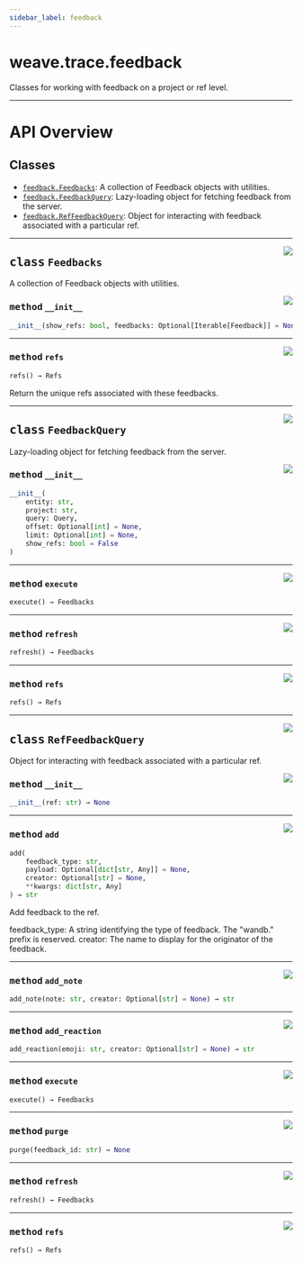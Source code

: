 ```yaml
---
sidebar_label: feedback
---
```

    

# weave.trace.feedback

Classes for working with feedback on a project or ref level.

---


# API Overview



## Classes

- [`feedback.Feedbacks`](#class-feedbacks): A collection of Feedback objects with utilities.
- [`feedback.FeedbackQuery`](#class-feedbackquery): Lazy-loading object for fetching feedback from the server.
- [`feedback.RefFeedbackQuery`](#class-reffeedbackquery): Object for interacting with feedback associated with a particular ref.




---


<a href="https://github.com/wandb/weave/blob/master/weave/trace/feedback.py#L19"><img align="right" src="https://img.shields.io/badge/-source-cccccc?style=flat-square" /></a>

## <kbd>class</kbd> `Feedbacks`
A collection of Feedback objects with utilities. 

<a href="https://github.com/wandb/weave/blob/master/weave/trace/feedback.py#L24"><img align="right" src="https://img.shields.io/badge/-source-cccccc?style=flat-square" /></a>

### <kbd>method</kbd> `__init__`

```python
__init__(show_refs: bool, feedbacks: Optional[Iterable[Feedback]] = None) → None
```








---

<a href="https://github.com/wandb/weave/blob/master/weave/trace/feedback.py#L30"><img align="right" src="https://img.shields.io/badge/-source-cccccc?style=flat-square" /></a>

### <kbd>method</kbd> `refs`

```python
refs() → Refs
```

Return the unique refs associated with these feedbacks. 


---

<a href="https://github.com/wandb/weave/blob/master/weave/trace/feedback.py#L82"><img align="right" src="https://img.shields.io/badge/-source-cccccc?style=flat-square" /></a>

## <kbd>class</kbd> `FeedbackQuery`
Lazy-loading object for fetching feedback from the server. 

<a href="https://github.com/wandb/weave/blob/master/weave/trace/feedback.py#L95"><img align="right" src="https://img.shields.io/badge/-source-cccccc?style=flat-square" /></a>

### <kbd>method</kbd> `__init__`

```python
__init__(
    entity: str,
    project: str,
    query: Query,
    offset: Optional[int] = None,
    limit: Optional[int] = None,
    show_refs: bool = False
)
```








---

<a href="https://github.com/wandb/weave/blob/master/weave/trace/feedback.py#L143"><img align="right" src="https://img.shields.io/badge/-source-cccccc?style=flat-square" /></a>

### <kbd>method</kbd> `execute`

```python
execute() → Feedbacks
```





---

<a href="https://github.com/wandb/weave/blob/master/weave/trace/feedback.py#L124"><img align="right" src="https://img.shields.io/badge/-source-cccccc?style=flat-square" /></a>

### <kbd>method</kbd> `refresh`

```python
refresh() → Feedbacks
```





---

<a href="https://github.com/wandb/weave/blob/master/weave/trace/feedback.py#L149"><img align="right" src="https://img.shields.io/badge/-source-cccccc?style=flat-square" /></a>

### <kbd>method</kbd> `refs`

```python
refs() → Refs
```






---

<a href="https://github.com/wandb/weave/blob/master/weave/trace/feedback.py#L166"><img align="right" src="https://img.shields.io/badge/-source-cccccc?style=flat-square" /></a>

## <kbd>class</kbd> `RefFeedbackQuery`
Object for interacting with feedback associated with a particular ref. 

<a href="https://github.com/wandb/weave/blob/master/weave/trace/feedback.py#L171"><img align="right" src="https://img.shields.io/badge/-source-cccccc?style=flat-square" /></a>

### <kbd>method</kbd> `__init__`

```python
__init__(ref: str) → None
```








---

<a href="https://github.com/wandb/weave/blob/master/weave/trace/feedback.py#L202"><img align="right" src="https://img.shields.io/badge/-source-cccccc?style=flat-square" /></a>

### <kbd>method</kbd> `add`

```python
add(
    feedback_type: str,
    payload: Optional[dict[str, Any]] = None,
    creator: Optional[str] = None,
    **kwargs: dict[str, Any]
) → str
```

Add feedback to the ref. 

feedback_type: A string identifying the type of feedback. The "wandb." prefix is reserved. creator: The name to display for the originator of the feedback. 

---

<a href="https://github.com/wandb/weave/blob/master/weave/trace/feedback.py#L230"><img align="right" src="https://img.shields.io/badge/-source-cccccc?style=flat-square" /></a>

### <kbd>method</kbd> `add_note`

```python
add_note(note: str, creator: Optional[str] = None) → str
```





---

<a href="https://github.com/wandb/weave/blob/master/weave/trace/feedback.py#L221"><img align="right" src="https://img.shields.io/badge/-source-cccccc?style=flat-square" /></a>

### <kbd>method</kbd> `add_reaction`

```python
add_reaction(emoji: str, creator: Optional[str] = None) → str
```





---

<a href="https://github.com/wandb/weave/blob/master/weave/trace/feedback.py#L143"><img align="right" src="https://img.shields.io/badge/-source-cccccc?style=flat-square" /></a>

### <kbd>method</kbd> `execute`

```python
execute() → Feedbacks
```





---

<a href="https://github.com/wandb/weave/blob/master/weave/trace/feedback.py#L239"><img align="right" src="https://img.shields.io/badge/-source-cccccc?style=flat-square" /></a>

### <kbd>method</kbd> `purge`

```python
purge(feedback_id: str) → None
```





---

<a href="https://github.com/wandb/weave/blob/master/weave/trace/feedback.py#L124"><img align="right" src="https://img.shields.io/badge/-source-cccccc?style=flat-square" /></a>

### <kbd>method</kbd> `refresh`

```python
refresh() → Feedbacks
```





---

<a href="https://github.com/wandb/weave/blob/master/weave/trace/feedback.py#L149"><img align="right" src="https://img.shields.io/badge/-source-cccccc?style=flat-square" /></a>

### <kbd>method</kbd> `refs`

```python
refs() → Refs
```





